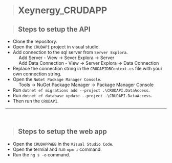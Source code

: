 > # Xeynergy_CRUDAPP

> ## Steps to setup the API

- Clone the repository.
- Open the `CRUDAPI` project in visual studio.
- Add connection to the sql server from `Server Explora`.
  <br/>
  &emsp; Add Server - View -> Sever Explora -> Server
  <br/>
  &emsp; Add Data Connection - View -> Server Explora -> Data Connection
  <br/>
- Replace the connection string in the `CRUDAPIDBContext.cs` file with your own connection string.
  &emsp;
- Open the `NuGet Package Manager Console`.
  <br/>
  &emsp; Tools -> NuGet Package Manager -> Package Manager Console
- Run `dotnet ef migrations add --project .\CRUDAPI.DataAccess`.
- Run `dotnet ef database update --project .\CRUDAPI.DataAccess`.
- Then run the `CRUDAPI`.

---

<br/>

> ## Steps to setup the web app

- Open the `CRUDAPPWEB` in the `Visual Studio Code`.
- Open the termial and run `npm i` command.
- Run the `ng s -o` command.
